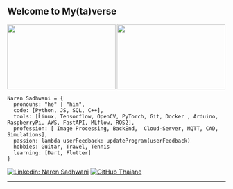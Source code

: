 
<!--
**7Mcking/7Mcking** is a ✨ _special_ ✨ repository because its `README.md` (this file) appears on your GitHub profile.

Here are some ideas to get you started:

- 🔭 I’m currently working on ...
- 🌱 I’m currently learning ...
- 👯 I’m looking to collaborate on ...
- 🤔 I’m looking for help with ...
- 💬 Ask me about ...
- 📫 How to reach me: ...
- 😄 Pronouns: ...
- ⚡ Fun fact: ...
-->


<h2>Welcome to My(ta)verse </h2>
<img align = 'left' src="https://media.giphy.com/media/i4MAH84pqe2m2aVojc/giphy.gif" height = "150"width="250"> 
<img  src="https://media.giphy.com/media/J39XJZDieZ5cc/giphy.gif" height = "150" width="250"> 







```
Naren Sadhwani = {
  pronouns: "he" | "him",
  code: [Python, JS, SQL, C++],
  tools: [Linux, Tensorflow, OpenCV, PyTorch, Git, Docker , Arduino, RaspberryPi, AWS, FastAPI, MLflow, ROS2],
  profession: [ Image Processing, BackEnd,  Cloud-Server, MQTT, CAD, Simulations],
  passion: lambda userFeedback: updateProgram(userFeedback)
  hobbies: Guitar, Travel, Tennis
  learning: [Dart, Flutter]
}
```



[![Linkedin: Naren Sadhwani](https://img.shields.io/badge/-narens-blue?style=flat-square&logo=Linkedin&logoColor=white&link=https://www.linkedin.com/in/khj17/)](https://www.linkedin.com/in/naren-sadhwani/)
[![GitHub Thaiane](https://img.shields.io/github/followers/narens?label=follow&style=social)](https://github.com/7Mcking)


---
